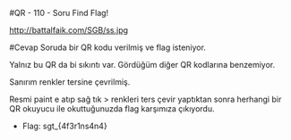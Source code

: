#QR - 110 - Soru
Find Flag!

http://battalfaik.com/SGB/ss.jpg

#Cevap
Soruda bir QR kodu verilmiş ve flag isteniyor.

Yalnız bu QR da bi sıkıntı var. Gördüğüm diğer QR kodlarına benzemiyor.

Sanırım renkler tersine çevrilmiş.

Resmi paint e atıp sağ tık > renkleri ters çevir yaptıktan sonra herhangi bir QR okuyucu ile okuttuğunuzda flag karşımıza çıkıyordu.

* Flag: sgt_{4f3r1ns4n4}
